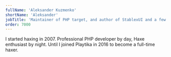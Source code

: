 ```yaml
---
fullName: 'Aleksander Kuzmenko'
shortName: 'Aleksander'
jobTitle: 'Maintainer of PHP target, and author of StablexUI and a few other libraries, fan of macros.'
order: 7000
---
```

I started haxing in 2007. Professional PHP developer by day, Haxe enthusiast by night. Until I joined Playtika in 2016 to become a full-time haxer.